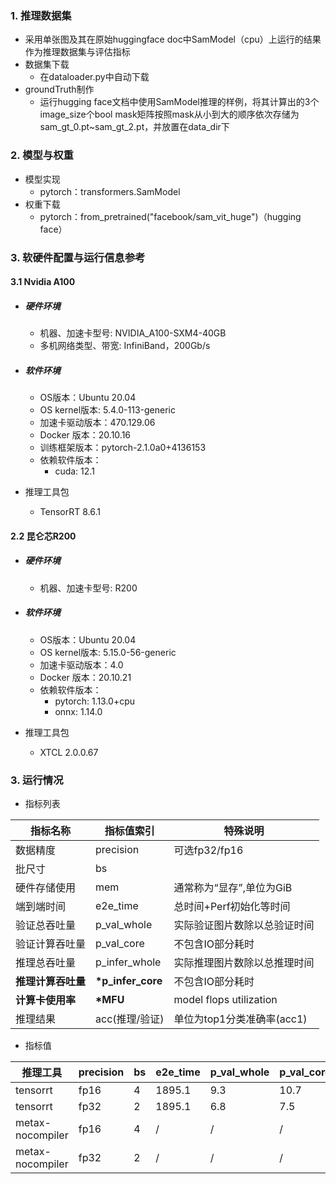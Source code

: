 ### 1. 推理数据集

* 采用单张图及其在原始huggingface doc中SamModel（cpu）上运行的结果作为推理数据集与评估指标
* 数据集下载
  * 在dataloader.py中自动下载
* groundTruth制作
  * 运行hugging face文档中使用SamModel推理的样例，将其计算出的3个image_size个bool mask矩阵按照mask从小到大的顺序依次存储为sam_gt_0.pt~sam_gt_2.pt，并放置在data_dir下

### 2. 模型与权重

* 模型实现
  * pytorch：transformers.SamModel
* 权重下载
  * pytorch：from_pretrained("facebook/sam_vit_huge")（hugging face）

### 3. 软硬件配置与运行信息参考

#### 3.1 Nvidia A100

- ##### 硬件环境

  - 机器、加速卡型号: NVIDIA_A100-SXM4-40GB
  - 多机网络类型、带宽: InfiniBand，200Gb/s

- ##### 软件环境

  - OS版本：Ubuntu 20.04
  - OS kernel版本: 5.4.0-113-generic
  - 加速卡驱动版本：470.129.06
  - Docker 版本：20.10.16
  - 训练框架版本：pytorch-2.1.0a0+4136153
  - 依赖软件版本：
    - cuda: 12.1

- 推理工具包

  - TensorRT 8.6.1

#### 2.2 昆仑芯R200

- ##### 硬件环境
    - 机器、加速卡型号: R200

- ##### 软件环境
   - OS版本：Ubuntu 20.04
   - OS kernel版本: 5.15.0-56-generic
   - 加速卡驱动版本：4.0
   - Docker 版本：20.10.21
   - 依赖软件版本：
     - pytorch: 1.13.0+cpu
     - onnx: 1.14.0

- 推理工具包
   
   - XTCL 2.0.0.67

### 3. 运行情况

* 指标列表

| 指标名称           | 指标值索引       | 特殊说明                                     |
| ------------------ | ---------------- | -------------------------------------------- |
| 数据精度           | precision        | 可选fp32/fp16                                |
| 批尺寸             | bs               |                                              |
| 硬件存储使用       | mem              | 通常称为“显存”,单位为GiB                     |
| 端到端时间         | e2e_time         | 总时间+Perf初始化等时间                      |
| 验证总吞吐量       | p_val_whole      | 实际验证图片数除以总验证时间                 |
| 验证计算吞吐量     | p_val_core       | 不包含IO部分耗时                             |
| 推理总吞吐量       | p_infer_whole    | 实际推理图片数除以总推理时间                 |
| **推理计算吞吐量** | **\*p_infer_core** | 不包含IO部分耗时                             |
| **计算卡使用率** | **\*MFU** | model flops utilization                             |
| 推理结果           | acc(推理/验证)   | 单位为top1分类准确率(acc1)                   |

* 指标值

| 推理工具  | precision | bs   | e2e_time | p_val_whole | p_val_core | p_infer_whole | \*p_infer_core | \*MFU     | acc         | mem        |
| ----------- | --------- | ---- | ---- | -------- | ----------- | ---------- | ------------- | ------------ | ----------- | ----------- |
| tensorrt | fp16    | 4   |1895.1 | 9.3 | 10.7 | 7.9 | 11.8 | 11.8% | 0.89/1.0 | 23.7/40.0 |
| tensorrt | fp32   | 2 | 1895.1 | 6.8 | 7.5 | 5.5         | 7.0 | 13.9% | 1.0/1.0 | 18.1/40.0 |
| metax-nocompiler | fp16 | 4 | / | / | / | /  | / | 9.5% | 1.0/1.0 | 51.5/64.0 |
| metax-nocompiler | fp32 | 2 | / | / | / | /  | / | 13.8% | 1.0/1.0 | 51.2/64.0 |
